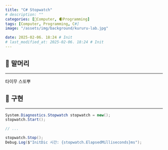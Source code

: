 ```yaml
---
title: "C# Stopwatch"
# description: ""
categories: [💫Computer, 🌒Programming]
tags: [Computer, Programming, C#]
image: "/assets/img/background/kururu-lab.jpg"

date: 2025-02-06. 18:24 # Init
# last_modified_at: 2025-02-06. 18:24 # Init
---
```


## 💫 말머리

---

타이무 스또뿌  

## 💫 구현

---

```cs
System.Diagnostics.Stopwatch stopwatch = new();
stopwatch.Start();

// ...

stopwatch.Stop();
Debug.Log($"InitDic 시간: {stopwatch.ElapsedMilliseconds}ms");
```
